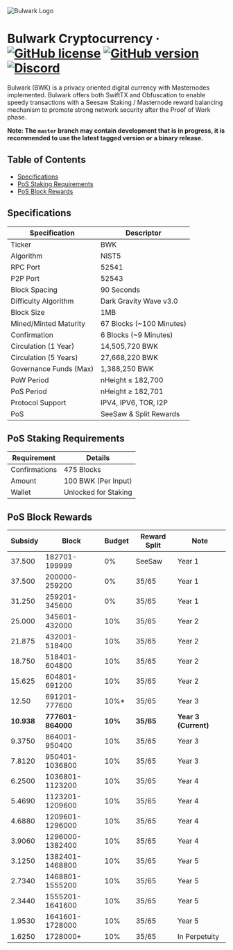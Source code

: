 ![Bulwark Logo](https://bulwarkcrypto.com/wp-content/uploads/2018/10/Symbol-Color2.svg)

Bulwark Cryptocurrency
&middot;
[![GitHub license](https://img.shields.io/github/license/bulwark-crypto/Bulwark.svg)](https://github.com/bulwark-crypto/Bulwark/blob/master/COPYING) [![GitHub version](https://badge.fury.io/gh/bulwark-crypto%2FBulwark.svg)](https://badge.fury.io/gh/bulwark-crypto%2FBulwark) [![Discord](https://img.shields.io/discord/374271866308919296.svg)](https://discord.me/bulwarkcrypto)
=====

Bulwark (BWK) is a privacy oriented digital currency with Masternodes implemented.
Bulwark offers both SwiftTX and Obfuscation to enable speedy transactions with a Seesaw Staking / Masternode reward balancing mechanism to promote strong network security after the Proof of Work phase.

__Note: The `master` branch may contain development that is in progress, it is recommended to use the latest tagged version or a binary release.__

## Table of Contents
- [Specifications](#specifications)
- [PoS Staking Requirements](#pos-staking-requirements)
- [PoS Block Rewards](#pos-block-rewards)

<a name="specifications"></a>
## Specifications

| Specification         | Descriptor                              |
|-----------------------|-----------------------------------------|
| Ticker                | BWK                                     |
| Algorithm             | NIST5                                   |
| RPC Port              | 52541                                   |
| P2P Port              | 52543                                   |
| Block Spacing         | 90 Seconds                              |
| Difficulty Algorithm  | Dark Gravity Wave v3.0                  |
| Block Size            | 1MB                                     |
| Mined/Minted Maturity | 67 Blocks (~100 Minutes)                |
| Confirmation          | 6 Blocks (~9 Minutes)                   |
| Circulation (1 Year)  | 14,505,720 BWK                          |
| Circulation (5 Years) | 27,668,220 BWK                          |
| Governance Funds (Max)| 1,388,250 BWK                          |
| PoW Period            | nHeight ≤ 182,700                       |
| PoS Period            | nHeight ≥ 182,701                       |
| Protocol Support      | IPV4, IPV6, TOR, I2P                    |
| PoS                   | SeeSaw & Split Rewards                  |

<a name="pos-staking-requirements"></a>
## PoS Staking Requirements

| Requirement   | Details              |
|---------------|----------------------|
| Confirmations | 475 Blocks           |
| Amount        | 100 BWK (Per Input)  |
| Wallet        | Unlocked for Staking |

<a name="pos-block-rewards"></a>
## PoS Block Rewards

| Subsidy | Block           | Budget | Reward Split   | Note          |
|---------|-----------------|--------|----------------|---------------|
| 37.500  | 182701-199999   | 0%     | SeeSaw         | Year 1        |
| 37.500  | 200000-259200   | 0%     | 35/65          | Year 1        |
| 31.250  | 259201-345600   | 0%     | 35/65          | Year 1        |
| 25.000  | 345601-432000   | 10%    | 35/65          | Year 2        |
| 21.875  | 432001-518400   | 10%    | 35/65          | Year 2        |
| 18.750  | 518401-604800   | 10%    | 35/65          | Year 2        |
| 15.625  | 604801-691200   | 10%    | 35/65          | Year 2        |
| 12.50   | 691201-777600   | 10%*   | 35/65          | Year 3        |
| **10.938**  | **777601-864000**   | **10%**    | **35/65**          | **Year 3 (Current)**        |
| 9.3750  | 864001-950400   | 10%    | 35/65          | Year 3        |
| 7.8120  | 950401-1036800  | 10%    | 35/65          | Year 3        |
| 6.2500  | 1036801-1123200 | 10%    | 35/65          | Year 4        |
| 5.4690  | 1123201-1209600 | 10%    | 35/65          | Year 4        |
| 4.6880  | 1209601-1296000 | 10%    | 35/65          | Year 4        |
| 3.9060  | 1296000-1382400 | 10%    | 35/65          | Year 4        |
| 3.1250  | 1382401-1468800 | 10%    | 35/65          | Year 5        |
| 2.7340  | 1468801-1555200 | 10%    | 35/65          | Year 5        |
| 2.3440  | 1555201-1641600 | 10%    | 35/65          | Year 5        |
| 1.9530  | 1641601-1728000 | 10%    | 35/65          | Year 5        |
| 1.6250  | 1728000+        | 10%    | 35/65          | In Perpetuity |
